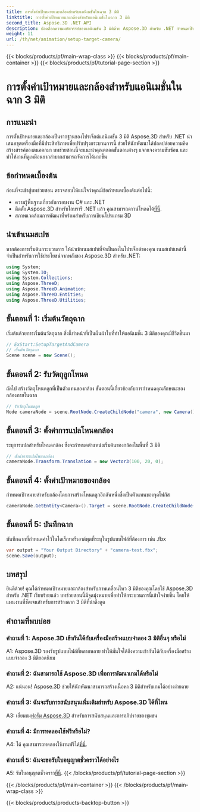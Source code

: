 ```yaml
---
title: การตั้งค่าเป้าหมายและกล้องสำหรับแอนิเมชั่นในฉาก 3 มิติ
linktitle: การตั้งค่าเป้าหมายและกล้องสำหรับแอนิเมชั่นในฉาก 3 มิติ
second_title: Aspose.3D .NET API
description: ปลดล็อกความมหัศจรรย์ของแอนิเมชัน 3 มิติด้วย Aspose.3D สำหรับ .NET กำหนดเป้าหมายและกล้องได้อย่างง่ายดายโดยใช้บทช่วยสอนที่ครอบคลุมนี้
weight: 11
url: /th/net/animation/setup-target-camera/
---
```


{{< blocks/products/pf/main-wrap-class >}}
{{< blocks/products/pf/main-container >}}
{{< blocks/products/pf/tutorial-page-section >}}

# การตั้งค่าเป้าหมายและกล้องสำหรับแอนิเมชั่นในฉาก 3 มิติ

## การแนะนำ

การตั้งเป้าหมายและกล้องเป็นรากฐานของโปรเจ็กต์แอนิเมชัน 3 มิติ Aspose.3D สำหรับ .NET นำเสนอชุดเครื่องมือที่มีประสิทธิภาพเพื่อปรับปรุงกระบวนการนี้ ช่วยให้นักพัฒนาได้ปลดปล่อยความคิดสร้างสรรค์ของตนออกมา บทช่วยสอนนี้จะแนะนำคุณตลอดขั้นตอนต่างๆ แจกแจงความซับซ้อน และทำให้งานที่ดูเหมือนยากลำบากสามารถจัดการได้มากขึ้น

## ข้อกำหนดเบื้องต้น

ก่อนที่จะเข้าสู่บทช่วยสอน ตรวจสอบให้แน่ใจว่าคุณมีข้อกำหนดเบื้องต้นต่อไปนี้:

- ความรู้พื้นฐานเกี่ยวกับกรอบงาน C# และ .NET
-  ติดตั้ง Aspose.3D สำหรับไลบรารี .NET แล้ว คุณสามารถดาวน์โหลดได้[ที่นี่](https://releases.aspose.com/3d/net/).
- สภาพแวดล้อมการพัฒนาที่พร้อมสำหรับการเขียนโปรแกรม 3D

## นำเข้าเนมสเปซ

หากต้องการเริ่มต้นกระบวนการ ให้นำเข้าเนมสเปซที่จำเป็นลงในโปรเจ็กต์ของคุณ เนมสเปซเหล่านี้จำเป็นสำหรับการใช้ประโยชน์จากพลังของ Aspose.3D สำหรับ .NET:

```csharp
using System;
using System.IO;
using System.Collections;
using Aspose.ThreeD;
using Aspose.ThreeD.Animation;
using Aspose.ThreeD.Entities;
using Aspose.ThreeD.Utilities;
```

## ขั้นตอนที่ 1: เริ่มต้นวัตถุฉาก

เริ่มต้นด้วยการเริ่มต้นวัตถุฉาก สิ่งนี้ทำหน้าที่เป็นผืนผ้าใบที่ทำให้แอนิเมชั่น 3 มิติของคุณมีชีวิตขึ้นมา

```csharp
// ExStart:SetupTargetAndCamera
// เริ่มต้นวัตถุฉาก
Scene scene = new Scene();
```

## ขั้นตอนที่ 2: รับวัตถุลูกโหนด

ถัดไป สร้างวัตถุโหนดลูกที่เป็นตัวแทนของกล้อง ขั้นตอนนี้เกี่ยวข้องกับการกำหนดคุณลักษณะของกล้องภายในฉาก

```csharp
// รับวัตถุโหนดลูก
Node cameraNode = scene.RootNode.CreateChildNode("camera", new Camera());
```

## ขั้นตอนที่ 3: ตั้งค่าการแปลโหนดกล้อง

ระบุการแปลสำหรับโหนดกล้อง ซึ่งจะกำหนดตำแหน่งเริ่มต้นของกล้องในพื้นที่ 3 มิติ

```csharp
// ตั้งค่าการแปลโหนดกล้อง
cameraNode.Transform.Translation = new Vector3(100, 20, 0);
```

## ขั้นตอนที่ 4: ตั้งค่าเป้าหมายของกล้อง

กำหนดเป้าหมายสำหรับกล้องโดยการสร้างโหนดลูกอีกอันหนึ่งซึ่งเป็นตัวแทนของจุดโฟกัส

```csharp
cameraNode.GetEntity<Camera>().Target = scene.RootNode.CreateChildNode("target");
```

## ขั้นตอนที่ 5: บันทึกฉาก

บันทึกฉากที่กำหนดค่าไว้ในไดเร็กทอรีเอาต์พุตที่ระบุในรูปแบบไฟล์ที่ต้องการ เช่น .fbx

```csharp
var output = "Your Output Directory" + "camera-test.fbx";
scene.Save(output);
```

## บทสรุป

ยินดีด้วย! คุณได้กำหนดเป้าหมายและกล้องสำหรับภาพเคลื่อนไหว 3 มิติของคุณโดยใช้ Aspose.3D สำหรับ .NET เรียบร้อยแล้ว บทช่วยสอนนี้มีจุดมุ่งหมายเพื่อทำให้กระบวนการนี้เข้าใจง่ายขึ้น โดยให้แผนงานที่ชัดเจนสำหรับการสร้างฉาก 3 มิติที่น่าดึงดูด

## คำถามที่พบบ่อย

### คำถามที่ 1: Aspose.3D เข้ากันได้กับเครื่องมือสร้างแบบจำลอง 3 มิติอื่นๆ หรือไม่

A1: Aspose.3D รองรับรูปแบบไฟล์ที่หลากหลาย ทำให้มั่นใจได้ถึงความเข้ากันได้กับเครื่องมือสร้างแบบจำลอง 3 มิติยอดนิยม

### คำถามที่ 2: ฉันสามารถใช้ Aspose.3D เพื่อการพัฒนาเกมได้หรือไม่

A2: แน่นอน! Aspose.3D ช่วยให้นักพัฒนาสามารถสร้างเนื้อหา 3 มิติสำหรับเกมได้อย่างง่ายดาย

### คำถามที่ 3: ฉันจะรับการสนับสนุนเพิ่มเติมสำหรับ Aspose.3D ได้ที่ไหน

 A3: เยี่ยมชม[ฟอรั่ม Aspose.3D](https://forum.aspose.com/c/3d/18) สำหรับการสนับสนุนและการอภิปรายของชุมชน

### คำถามที่ 4: มีการทดลองใช้ฟรีหรือไม่?

A4: ได้ คุณสามารถทดลองใช้งานฟรีได้[ที่นี่](https://releases.aspose.com/).

### คำถามที่ 5: ฉันจะขอรับใบอนุญาตชั่วคราวได้อย่างไร

 A5: รับใบอนุญาตชั่วคราว[ที่นี่](https://purchase.aspose.com/temporary-license/).
{{< /blocks/products/pf/tutorial-page-section >}}

{{< /blocks/products/pf/main-container >}}
{{< /blocks/products/pf/main-wrap-class >}}

{{< blocks/products/products-backtop-button >}}
